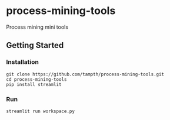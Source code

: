 # process-mining-tools
Process mining mini tools
## Getting Started

### Installation

```
git clone https://github.com/tampth/process-mining-tools.git
cd process-mining-tools
pip install streamlit
```

### Run

```
streamlit run workspace.py
```
